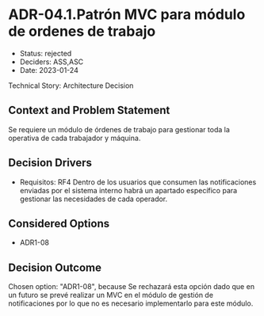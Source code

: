 # ADR-04.1.Patrón MVC para módulo de ordenes de trabajo

* Status: rejected
* Deciders: ASS,ASC
* Date: 2023-01-24

Technical Story: Architecture Decision

## Context and Problem Statement

Se requiere un módulo de órdenes de trabajo para gestionar toda la operativa de cada trabajador y máquina.

## Decision Drivers

* Requisitos: RF4 Dentro de los usuarios que consumen las notificaciones enviadas por el sistema interno habrá un apartado específico para gestionar las necesidades de cada operador.

## Considered Options

* ADR1-08

## Decision Outcome

Chosen option: "ADR1-08", because Se rechazará esta opción dado que en un futuro se prevé realizar un MVC en el módulo de gestión de notificaciones por lo que no es necesario implementarlo para este módulo.
